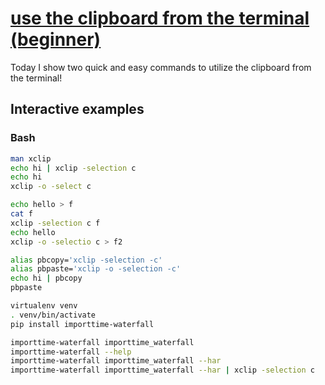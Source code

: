 # [use the clipboard from the terminal (beginner)](https://youtu.be/-ebWr_C29_c)

Today I show two quick and easy commands to utilize the clipboard from the terminal!

## Interactive examples

### Bash

```bash
man xclip
echo hi | xclip -selection c
echo hi
xclip -o -select c

echo hello > f
cat f
xclip -selection c f
echo hello
xclip -o -selectio c > f2

alias pbcopy='xclip -selection -c'
alias pbpaste='xclip -o -selection -c'
echo hi | pbcopy
pbpaste

virtualenv venv
. venv/bin/activate
pip install importtime-waterfall

importtime-waterfall importtime_waterfall
importtime-waterfall --help
importtime-waterfall importtime_waterfall --har
importtime-waterfall importtime_waterfall --har | xclip -selection c
```
